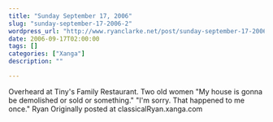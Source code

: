 ```yaml
---
title: "Sunday September 17, 2006"
slug: "sunday-september-17-2006-2"
wordpress_url: "http://www.ryanclarke.net/post/sunday-september-17-2006-2/"
date: 2006-09-17T02:00:00
tags: []
categories: ["Xanga"]
description: ""

---
```


Overheard at Tiny's Family Restaurant.
Two old women
"My house is gonna be demolished or sold or something."
"I'm sorry. That happened to me once."
Ryan
Originally posted at classicalRyan.xanga.com
